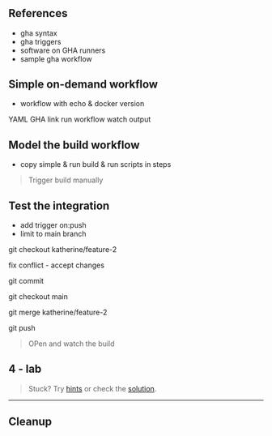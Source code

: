 #

## References

- gha syntax
- gha triggers
- software on GHA runners
- sample gha workflow

## Simple on-demand workflow

- workflow with echo & docker version

YAML
GHA link
run workflow
watch output

## Model the build workflow

- copy simple & run build & run scripts in steps

> Trigger build manually



## Test the integration

- add trigger on:push
- limit to main branch

git checkout katherine/feature-2

fix conflict - accept changes

git commit

git checkout main

git merge katherine/feature-2

git push

> OPen and watch the build


## 4 - lab

> Stuck? Try [hints](hints.md) or check the [solution](solution.md).

___

## Cleanup